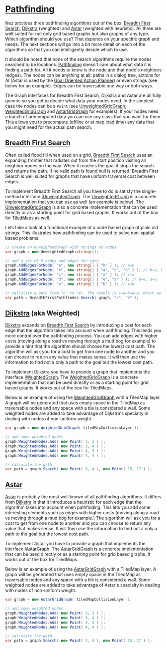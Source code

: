 # [Pathfinding](https://github.com/prime31/Nez/tree/master/Nez.Portable/AI/Pathfinding)

Nez provides three pathfinding algorithms out of the box: [Breadth First Search](https://github.com/prime31/Nez/tree/master/Nez.Portable/AI/Pathfinding/BreadthFirst), [Dijkstra](https://github.com/prime31/Nez/tree/master/Nez.Portable/AI/Pathfinding/Dijkstra) \(weighted\) and [Astar](https://github.com/prime31/Nez/tree/master/Nez.Portable/AI/Pathfinding/AStar) \(weighted with heuristic\). All three are well suited for not only grid based graphs but also graphs of any type. Which algorithm should you use? That depends on your specific graph and needs. The next sections will go into a bit more detail on each of the algorithms so that you can intelligently decide which to use.

It should be noted that none of the search algorithms require the nodes searched to be locations. [Pathfinding](https://github.com/prime31/Nez/tree/master/Nez.Portable/AI/Pathfinding) doesn't care about what data it is finding a path for. All it needs to know is the node and that node's neighbors \(edges\). The nodes can be anything at all: paths in a dialog tree, actions for AI \(Astar is used by the [Goal Oriented Action Planner](https://github.com/prime31/Nez/tree/master/Nez.Portable/AI/GOAP)\) or even strings \(see below for an example\). Edges can be traversable one way or both ways.

The Graph interfaces for Breadth First Search, Dijkstra and Astar are all fully generic so you get to decide what data your nodes need. In the simplest case the nodes can be a `Point` \(see [UnweightedGridGraph](https://github.com/prime31/Nez/blob/master/Nez.Portable/AI/Pathfinding/BreadthFirst/UnweightedGridGraph.cs), [WeightedGridGraph](https://github.com/prime31/Nez/blob/master/Nez.Portable/AI/Pathfinding/Dijkstra/WeightedGridGraph.cs) and [AstarGridGraph](https://github.com/prime31/Nez/blob/master/Nez.Portable/AI/Pathfinding/AStar/AstarGridGraph.cs) for examples\). If your nodes need a bunch of precomputed data you can use any class that you want for them. This allows you to precompute \(offline or at map load time\) any data that you might need for the actual path search.

## [Breadth First Search](https://github.com/prime31/Nez/tree/master/Nez.Portable/AI/Pathfinding/BreadthFirst)

Often called flood fill when used on a grid, [Breadth First Search](https://github.com/prime31/Nez/tree/master/Nez.Portable/AI/Pathfinding/BreadthFirst) uses an expanding frontier that radiates out from the start position visiting all neighbor nodes on the way. When it reaches the goal it stops the search and returns the path. If no valid path is found null is returned. Breadth First Search is well suited for graphs that have uniform traversal cost between edges.

To implement Breadth First Search all you have to do is satisfy the single-method interface [IUnweightedGraph<T>](https://github.com/prime31/Nez/blob/master/Nez.Portable/AI/Pathfinding/BreadthFirst/IUnweightedGraph.cs). The [UnweightedGraph<T>](https://github.com/prime31/Nez/blob/master/Nez.Portable/AI/Pathfinding/BreadthFirst/UnweightedGraph.cs) is a concrete implementation that you can use as well \(an example is below\). The [UnweightedGridGraph](https://github.com/prime31/Nez/blob/master/Nez.Portable/AI/Pathfinding/BreadthFirst/UnweightedGridGraph.cs) is also a concrete implementation that can be used directly or as a starting point for grid based graphs. It works out of the box for [TiledMap](https://github.com/prime31/Nez/blob/master/Nez.Portable/Assets/Tiled/Runtime/Map.Runtime.cs)s as well.

Lets take a look at a functional example of a node based graph of plain old strings. This illustrates how pathfinding can be used to solve non-spatial based problems.

```csharp
// create an UnweightedGraph with strings as nodes
var graph = new UnweightedGraph<string>();

// add a set of 5 nodes and edges for each
graph.AddEdgesForNode( "a", new string[] { "b" } ); // a→b
graph.AddEdgesForNode( "b", new string[] { "a", "c", "d" } ); // b→a, b→c, b→d
graph.AddEdgesForNode( "c", new string[] { "a" } ); // c→a
graph.AddEdgesForNode( "d", new string[] { "e", "a" } ); // d→e, d→a
graph.AddEdgesForNode( "e", new string[] { "b" } ); // e→b

// calculate a path from "c" to "e". The result is c→a→b→d→e, which we can confirm by looking at the edge comments above.
var path = BreadthFirstPathfinder.Search( graph, "c", "e" );
```

## [Dijkstra](https://github.com/prime31/Nez/tree/master/Nez.Portable/AI/Pathfinding/Dijkstra) \(aka Weighted\)

[Dijkstra](https://github.com/prime31/Nez/tree/master/Nez.Portable/AI/Pathfinding/Dijkstra) expands on [Breadth First Search](https://github.com/prime31/Nez/tree/master/Nez.Portable/AI/Pathfinding/BreadthFirst) by introducing a cost for each edge that the algorithm takes into account when pathfinding. This lends you more control over the pathfinding process. You can add edges with higher costs \(moving along a road vs moving through a mud bog for example\) to provide a hint that the algorithm should choose the lowest cost path. The algorithm will ask you for a cost to get from one node to another and you can choose to return any value that makes sense. It will then use the information to find not a only a path to the goal but the lowest cost path.

To implement Dijkstra you have to provide a graph that implements the interface [IWeightedGraph<T>](https://github.com/prime31/Nez/blob/master/Nez.Portable/AI/Pathfinding/Dijkstra/IWeightedGraph.cs). The [WeightedGridGraph](https://github.com/prime31/Nez/blob/master/Nez.Portable/AI/Pathfinding/Dijkstra/WeightedGridGraph.cs) is a concrete implementation that can be used directly or as a starting point for grid based graphs. It works out of the box for TiledMaps.

Below is an example of using the [WeightedGridGraph](https://github.com/prime31/Nez/blob/master/Nez.Portable/AI/Pathfinding/Dijkstra/WeightedPathfinder.cs) with a TiledMap layer. A graph will be generated that uses empty space in the TiledMap as traversable nodes and any space with a tile is considered a wall. Some weighted nodes are added to take advantage of Dijkstra's specialty in dealing with nodes of non-uniform weight.

```csharp
var graph = new WeightedGridGraph( tiledMapCollisionLayer );

// add some weighted nodes
graph.WeightedNodes.Add( new Point( 3, 3 ) );
graph.WeightedNodes.Add( new Point( 3, 4 ) );
graph.WeightedNodes.Add( new Point( 4, 3 ) );
graph.WeightedNodes.Add( new Point( 4, 4 ) );

// calculate the path
var path = graph.Search( new Point( 3, 4 ), new Point( 15, 17 ) );
```

## [Astar](https://github.com/prime31/Nez/tree/master/Nez.Portable/AI/Pathfinding/AStar)

[Astar](https://github.com/prime31/Nez/tree/master/Nez.Portable/AI/Pathfinding/AStar) is probably the most well known of all pathfinding algorithms. It differs from [Dijkstra](https://github.com/prime31/Nez/tree/master/Nez.Portable/AI/Pathfinding/Dijkstra) in that it introduces a heuristic for each edge that the algorithm takes into account when pathfinding. This lets you add some interesting elements such as edges with higher costs \(moving along a road vs moving through a mud bog for example.\) The algorithm will ask you for a cost to get from one node to another and you can choose to return any value that makes sense. It will then use the information to find not a only a path to the goal but the lowest cost path.

To implement Astar you have to provide a graph that implements the interface [IAstarGraph<T>](https://github.com/prime31/Nez/blob/master/Nez.Portable/AI/Pathfinding/AStar/IAstarGraph.cs). The [AstarGridGraph](https://github.com/prime31/Nez/blob/master/Nez.Portable/AI/Pathfinding/AStar/AstarGridGraph.cs) is a concrete implementation that can be used directly or as a starting point for grid based graphs. It works out of the box for TiledMaps.

Below is an example of using the [AstarGridGraph](https://github.com/prime31/Nez/blob/master/Nez.Portable/AI/Pathfinding/AStar/AstarGridGraph.cs) with a TiledMap layer. A graph will be generated that uses empty space in the TiledMap as traversable nodes and any space with a tile is considered a wall. Some weighted nodes are added to take advantage of Astar's specialty in dealing with nodes of non-uniform weight.

```csharp
var graph = new AstarGridGraph( tiledMapCollisionLayer );

// add some weighted nodes
graph.WeightedNodes.Add( new Point( 3, 3 ) );
graph.WeightedNodes.Add( new Point( 3, 4 ) );
graph.WeightedNodes.Add( new Point( 4, 3 ) );
graph.WeightedNodes.Add( new Point( 4, 4 ) );

// calculate the path
var path = graph.Search( new Point( 3, 4 ), new Point( 15, 17 ) );
```

